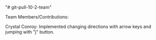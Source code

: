 "# git-pull-10-2-team" 

Team Members/Contributions:

Crystal Conroy: Implemented changing directions with arrow keys and jumping with "j" button.
